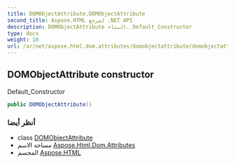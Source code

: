 ```yaml
---
title: DOMObjectAttribute.DOMObjectAttribute
second_title: Aspose.HTML لمرجع .NET API
description: DOMObjectAttribute البناء. Default_Constructor
type: docs
weight: 10
url: /ar/net/aspose.html.dom.attributes/domobjectattribute/domobjectattribute/
---
```

## DOMObjectAttribute constructor

Default_Constructor

```csharp
public DOMObjectAttribute()
```

### أنظر أيضا

* class [DOMObjectAttribute](../)
* مساحة الاسم [Aspose.Html.Dom.Attributes](../../domobjectattribute/)
* المجسم [Aspose.HTML](../../../)


